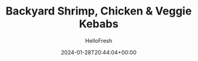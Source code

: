 ---
draft: true # Use this only for setting draft status
hidden: false # Use this to hide unwanted recipes
slug: # <post-title>
title: 'Backyard Shrimp, Chicken & Veggie Kebabs'
description: "We just have to ask: Are you ready for summer?! Sure you’ve got the warm evening breezes, the crickets, the summer jams; but are you ready to get your grilling on? We sure are. Enter: this trio of delicious kebabs. You’ve got lemon-garlic marinated shrimp, charred Cajun chicken, and Turkish spice-rubbed zucchini and tomato on skewers, along with a rich garlic aioli for dipping. Our suggestion: Sit outside and just use paper plates tonight (+ chill a bottle of rosé)!"
image: https://img.hellofresh.com/f_auto,fl_lossy,q_auto,w_1200/hellofresh_s3/image/backyard-shrimp-chicken-veggie-kebab-trio-aede0d63.jpg
date: 2024-01-28T20:44:04+00:00
author: HelloFresh

tags: []
categories: "main course"
cuisines: "American"
allergens: ['Shellfish', 'Eggs']

calories: 340
preptime: ['45 minutes']
cooktime: # 180 = 3 Hours | In minutes
totaltime: PT45M
servings: 2

links:
  - description: "We just have to ask: Are you ready for summer?! Sure you’ve got the warm evening breezes, the crickets, the summer jams; but are you ready to get your grilling on? We sure are. Enter: this trio of delicious kebabs. You’ve got lemon-garlic marinated shrimp, charred Cajun chicken, and Turkish spice-rubbed zucchini and tomato on skewers, along with a rich garlic aioli for dipping. Our suggestion: Sit outside and just use paper plates tonight (+ chill a bottle of rosé)!"
    website: https://www.hellofresh.com/recipes/backyard-shrimp-chicken-veggie-kebabs-645aa419d171cc99a70eaf3d
    image: https://img.hellofresh.com/f_auto,fl_lossy,q_auto,w_1200/hellofresh_s3/image/backyard-shrimp-chicken-veggie-kebab-trio-aede0d63.jpg
 
weight: # 1 | You can add weight to some posts to override the default sorting (date descending)

comments: false # Keep False

ingredients: ['16 unit Wooden Skewers', '1 unit Lemon', '2 clove Garlic', '1 unit Zucchini', '4 ounce Grape Tomatoes', '10 ounce Shrimp', '10 ounce Chicken Cutlets', '1 tablespoon Cajun Spice Blend', '1 tablespoon Turkish Spice Blend', '4 tablespoon Mayonnaise', ' Salt', ' Pepper', '2 tablespoon Cooking Oil']

instructionTitles: []
instructions: ['Preheat a well-oiled grill to medium-high heat. (TIP: If using a grill pan, you’ll heat it in Step 6.) Soak skewers in a shallow bowl. Wash and dry produce. Trim and halve zucchini lengthwise; slice into 1-inch-thick half-moons. Peel and mince or grate garlic; reserve a pinch in a small bowl. Zest and quarter lemon. Place zucchini and tomatoes in a large bowl; set aside.', 'Rinse shrimp* under cold water, then pat dry with paper towels; place in a medium bowl. Pat chicken* dry with paper towels. Cut into 1-inch cubes; place in a second medium bowl. To bowl with shrimp, add remaining garlic, lemon zest, juice from one lemon wedge, and a drizzle of oil. Season with salt and pepper and toss to coat. Let marinate, stirring occasionally, at least 5 minutes. To bowl with chicken, add Cajun Spice Blend, juice from one lemon wedge, a drizzle of oil, and a pinch of salt; toss to coat. Let marinate, stirring occasionally, at least 5 minutes.', 'To bowl with zucchini and tomatoes, add a large drizzle of oil, Turkish Spice Blend, and juice from one lemon wedge. Season generously with salt and toss until evenly coated. To bowl with reserved garlic, add mayonnaise, 1 tsp water, and a pinch of salt and pepper; whisk to combine.', 'Thread seasoned veggies onto skewers, alternating zucchini and tomato (we used 4-5 skewers). Thread marinated shrimp onto skewers (we used 5-6). Thread marinated chicken onto skewers (we used 3-4).', 'Add kebabs to grill. (TIP: For a grill pan, oil and heat over medium-high heat. Work in batches.) Grill shrimp kebabs until browned and cooked through, 2-3 minutes per side. Cook chicken kebabs until lightly charred and cooked through, 3-5 minutes per side. Cook veggie kebabs until browned and tender, 3-5 minutes per side. Transfer to a large serving platter.', 'Squeeze juice from remaining lemon wedge over shrimp kebabs. Serve with aioli sauce on the side for dipping.  Shrimp are fully cooked when internal temperature reaches 145°. Chicken is fully cooked when internal temperature reaches 165°.']
---